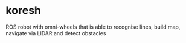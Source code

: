 # koresh
ROS robot with omni-wheels that is able to recognise lines, build map, navigate via LIDAR and detect obstacles 
